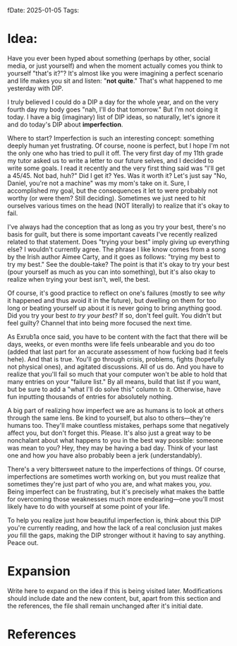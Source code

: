 fDate: 2025-01-05
Tags: 
# Idea:
Have you ever been hyped about something (perhaps by other, social media, or just yourself) and when the moment actually comes you think to yourself "that's it?"? It's almost like you were imagining a perfect scenario and life makes you sit and listen: "**not quite**." That's what happened to me yesterday with DIP. 

I truly believed I could do a DIP a day for the whole year, and on the very fourth day my body goes "nah, I'll do that tomorrow." But I'm not doing it today. I have a big (imaginary) list of DIP ideas, so naturally, let's ignore it and do today's DIP about **imperfection**.

Where to start? Imperfection is such an interesting concept: something deeply human yet frustrating. Of course, noone is perfect, but I hope I'm not the only one who has tried to pull it off. The very first day of my 11th grade my tutor asked us to write a letter to our future selves, and I decided to write some goals. I read it recently and the very first thing said was "I'll get a 45/45. Not bad, huh?" Did I get it? Yes. Was it worth it? Let's just say "No, Daniel, you're not a machine" was my mom's take on it. Sure, I accomplished my goal, but the consequences it let to were probably not worthy (or were them? Still deciding). Sometimes we just need to hit ourselves various times on the head (NOT literally) to realize that it's okay to fail.

I've always had the conception that as long as you try your best, there's no basis for guilt, but there is some important caveats I've recently realized related to that statement. Does "trying your best" imply giving up everything else? I wouldn't currently agree. The phrase I like know comes from a song by the Irish author Aimee Carty, and it goes as follows: "trying my best to try my best." See the double-take? The point is that it's okay to try your best (pour yourself as much as you can into something), but it's also okay to realize when trying your best isn't, well, the best.

Of course, it's good practice to reflect on one's failures (mostly to see *why* it happened and thus avoid it in the future), but dwelling on them for too long or beating yourself up about it is never going to bring anything good. Did you try your best *to try your best*? If so, don't feel guilt. You didn't but feel guilty? Channel that into being more focused the next time.

As Exrub1a once said, you have to be content with the fact that there will be days, weeks, or even months were life feels unbearable and you do too (added that last part for an accurate assessment of how fucking bad it feels hehe). And that is true. You'll go through crisis, problems, fights (hopefully not physical ones), and agitated discussions. All of us do. And you have to realize that you'll fail so much that your computer won't be able to hold that many entries on your "failure list." By all means, build that list if you want, but be sure to add a "what I'll do solve this" column to it. Otherwise, have fun inputting thousands of entries for absolutely nothing.

A big part of realizing how imperfect we are as humans is to look at others through the same lens. Be kind to yourself, but also to others—they're humans too. They'll make countless mistakes, perhaps some that negatively affect you, but don't forget this. Please. It's also just a great way to be nonchalant about what happens to you in the best way possible: someone was mean to you? Hey, they may be having a bad day. Think of your last one and how *you* have also probably been a jerk (understandably).

There's a very bittersweet nature to the imperfections of things. Of course, imperfections are sometimes worth working on, but you must realize that sometimes they're just part of who you are, and what makes you, *you*. Being imperfect can be frustrating, but it's precisely what makes the battle for overcoming those weaknesses much more endearing—one you'll most likely have to do with yourself at some point of your life.

To help you realize just how beautiful imperfection is, think about this DIP you're currently reading, and how the lack of a real conclusion just makes *you* fill the gaps, making the DIP stronger without it having to say anything. Peace out.
# Expansion
Write here to expand on the idea if this is being visited later. Modifications should include date and the new content, but, apart from this section and the references, the file shall remain unchanged after it's initial date.
# References
